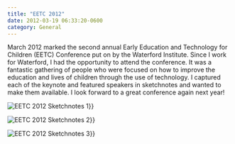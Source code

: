 ```yaml
---
title: "EETC 2012"
date: 2012-03-19 06:33:20-0600
category: General
---
```


March 2012 marked the second annual Early Education and Technology for Children (EETC) Conference put on by the Waterford Institute. Since I work for Waterford, I had the opportunity to attend the conference. It was a fantastic gathering of people who were focused on how to improve the education and lives of children through the use of technology. I captured each of the keynote and featured speakers in sketchnotes and wanted to make them available. I look forward to a great conference again next year!

<img src="https://www.sketchnotable.com/uploads/2021/e74d85743f.png" alt="EETC 2012 Sketchnotes 1" gallery="eetc">}}

<img src="https://www.sketchnotable.com/uploads/2021/08bd8f0052.png" alt="EETC 2012 Sketchnotes 2" gallery="eetc">}}

<img src="https://www.sketchnotable.com/uploads/2021/aa7c1bfd74.png" alt="EETC 2012 Sketchnotes 3" gallery="eetc">}}
